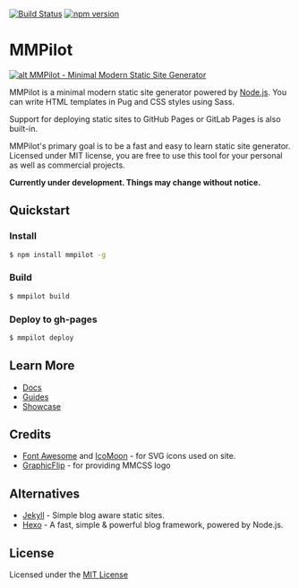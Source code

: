 [![Build Status](https://travis-ci.org/kunruch/mmpilot.svg?branch=master)](https://travis-ci.org/kunruch/mmpilot)
[![npm version](https://badge.fury.io/js/mmpilot.svg)](https://badge.fury.io/js/mmpilot)

# MMPilot

[![alt MMPilot - Minimal Modern Static Site Generator](https://mmpilot.kunruchcreations.com/img/mmpilot-featured.png "MMPilot - Minimal Modern Static Site Generator")](https://mmpilot.kunruchcreations.com/)

MMPilot is a minimal modern static site generator powered by [Node.js](https://nodejs.org). You can write HTML templates in Pug and CSS styles using Sass.

Support for deploying static sites to GitHub Pages or GitLab Pages is also built-in.

MMPilot's primary goal is to be a fast and easy to learn static site generator. Licensed under MIT license, you are free to use this tool for your personal as well as commercial projects.

**Currently under development. Things may change without notice.**

## Quickstart

### Install
```sh
$ npm install mmpilot -g
```

### Build

```sh
$ mmpilot build
```
### Deploy to gh-pages

```sh
$ mmpilot deploy
```

## Learn More

- [Docs](https://mmpilot.kunruchcreations.com/docs/)
- [Guides](https://mmpilot.kunruchcreations.com/guides/)
- [Showcase](https://mmpilot.kunruchcreations.com/showcase/)

## Credits

- [Font Awesome](http://fontawesome.io/) and [IcoMoon](https://icomoon.io/) - for SVG icons used on site.
- [GraphicFlip](https://graphicflip.com/) - for providing MMCSS logo

## Alternatives
- [Jekyll](https://jekyllrb.com/) - Simple blog aware static sites.
- [Hexo](https://hexo.io/) - A fast, simple & powerful blog framework, powered by Node.js.

## License

Licensed under the [MIT License](https://github.com/kunruch/mmpilot/blob/master/LICENSE.md)
